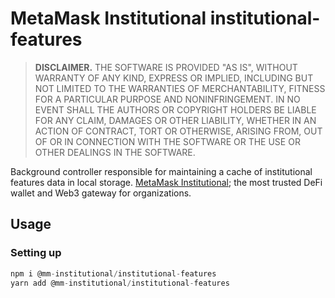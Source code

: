 # MetaMask Institutional institutional-features

> **DISCLAIMER.** THE SOFTWARE IS PROVIDED "AS IS", WITHOUT WARRANTY OF ANY KIND, EXPRESS OR IMPLIED, INCLUDING BUT NOT LIMITED TO THE WARRANTIES OF MERCHANTABILITY, FITNESS FOR A PARTICULAR PURPOSE AND NONINFRINGEMENT. IN NO EVENT SHALL THE AUTHORS OR COPYRIGHT HOLDERS BE LIABLE FOR ANY CLAIM, DAMAGES OR OTHER LIABILITY, WHETHER IN AN ACTION OF CONTRACT, TORT OR OTHERWISE, ARISING FROM, OUT OF OR IN CONNECTION WITH THE SOFTWARE OR THE USE OR OTHER DEALINGS IN THE SOFTWARE.

Background controller responsible for maintaining a cache of institutional features data in local storage. [MetaMask Institutional](https://metamask.io/institutions); the most trusted DeFi wallet and Web3 gateway for organizations.

## Usage

### Setting up

```typescript
npm i @mm-institutional/institutional-features
yarn add @mm-institutional/institutional-features
```
